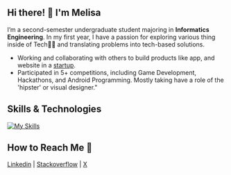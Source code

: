 ## Hi there! 👋 I'm Melisa

I’m a second-semester undergraduate student majoring in **Informatics Engineering**. In my first year, I have a passion for exploring various thing inside of Tech👩‍💻 and translating problems into tech-based solutions.
- Working and collaborating with others to build products like app, and website in a [startup](https://www.linkedin.com/company/tribez-id/).
- Participated in 5+ competitions, including Game Development, Hackathons, and Android Programming. Mostly taking have a role of the 'hipster' or visual designer."

## Skills & Technologies
[![My Skills](https://skillicons.dev/icons?i=html,css,js,php,py,tailwind,svelte,nodejs,laravel,mysql,mongodb,git,github,vscode,figma&theme=dark)](https://skillicons.dev)

## How to Reach Me 👋

[Linkedin](https://www.linkedin.com/in/melisa-olivia-06a6b9301/) | [Stackoverflow](https://stackoverflow.com/users/20562783/melisa-olivia) | [X](https://twitter.com/melimelimeli18)
